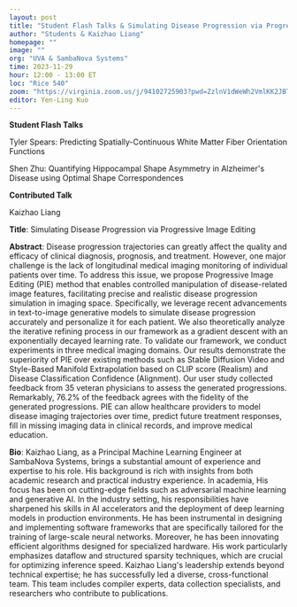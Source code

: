 ```yaml
---
layout: post
title: "Student Flash Talks & Simulating Disease Progression via Progressive Image Editing"
author: "Students & Kaizhao Liang"
homepage: ""
image: ""
org: "UVA & SambaNova Systems"
time: 2023-11-29
hour: 12:00 - 13:00 ET
loc: "Rice 540"
zoom: "https://virginia.zoom.us/j/94102725903?pwd=ZzlnV1dWeWh2VmlKK2JBTVpDZVJuQT09"
editor: Yen-Ling Kuo
---
```



**Student Flash Talks**

Tyler Spears: Predicting Spatially-Continuous White Matter Fiber Orientation Functions

Shen Zhu: Quantifying Hippocampal Shape Asymmetry in Alzheimer's Disease using Optimal Shape Correspondences

**Contributed Talk**

Kaizhao Liang

<b>Title</b>: Simulating Disease Progression via Progressive Image Editing

<b>Abstract</b>: Disease progression trajectories can greatly affect the quality and efficacy of clinical diagnosis, prognosis, and treatment. However, one major challenge is the lack of longitudinal medical imaging monitoring of individual patients over time. To address this issue, we propose Progressive Image Editing (PIE) method that enables controlled manipulation of disease-related image features, facilitating precise and realistic disease progression simulation in imaging space. Specifically, we leverage recent advancements in text-to-image generative models to simulate disease progression accurately and personalize it for each patient. We also theoretically analyze the iterative refining process in our framework as a gradient descent with an exponentially decayed learning rate. To validate our framework, we conduct experiments in three medical imaging domains. Our results demonstrate the superiority of PIE over existing methods such as Stable Diffusion Video and Style-Based Manifold Extrapolation based on CLIP score (Realism) and Disease Classification Confidence (Alignment). Our user study collected feedback from 35 veteran physicians to assess the generated progressions. Remarkably, 76.2% of the feedback agrees with the fidelity of the generated progressions. PIE can allow healthcare providers to model disease imaging trajectories over time, predict future treatment responses, fill in missing imaging data in clinical records, and improve medical education.

<b>Bio</b>: Kaizhao Liang, as a Principal Machine Learning Engineer at SambaNova Systems, brings a substantial amount of experience and expertise to his role. His background is rich with insights from both academic research and practical industry experience. In academia, His focus has been on cutting-edge fields such as adversarial machine learning and generative AI. In the industry setting, his responsibilities have sharpened his skills in AI accelerators and the deployment of deep learning models in production environments. He has been instrumental in designing and implementing software frameworks that are specifically tailored for the training of large-scale neural networks. Moreover, he has been innovating efficient algorithms designed for specialized hardware. His work particularly emphasizes dataflow and structured sparsity techniques, which are crucial for optimizing inference speed. Kaizhao Liang's leadership extends beyond technical expertise; he has successfully led a diverse, cross-functional team. This team includes compiler experts, data collection specialists, and researchers who contribute to publications.


